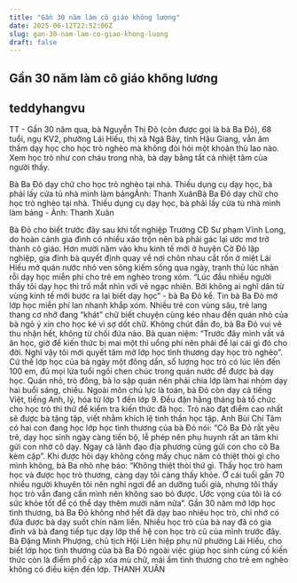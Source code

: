 ```yaml
---
title: "Gần 30 năm làm cô giáo không lương"
date: 2025-06-12T22:52:06Z
slug: gan-30-nam-lam-co-giao-khong-luong
draft: false
---
```


## Gần 30 năm làm cô giáo không lương

## teddyhangvu

TT - Gần 30 năm qua, bà Nguyễn Thị Đỏ (còn được gọi là bà Ba Đỏ), 68 tuổi, ngụ KV2, phường Lái Hiếu, thị xã Ngã Bảy, tỉnh Hậu Giang, vẫn âm thầm dạy học cho học trò nghèo mà không đòi hỏi một khoản thù lao nào.
Xem học trò như con cháu trong nhà, bà dạy bằng tất cả nhiệt tâm của người thầy.
 

Bà Ba Đỏ dạy chữ cho học trò nghèo tại nhà. Thiếu dụng cụ dạy học, bà phải lấy cửa tủ nhà mình làm bảngẢnh: Thanh XuânBà Ba Đỏ dạy chữ cho học trò nghèo tại nhà. Thiếu dụng cụ dạy học, bà phải lấy cửa tủ nhà mình làm bảng - Ảnh: Thanh Xuân
 
Bà Đỏ cho biết trước đây sau khi tốt nghiệp Trường CĐ Sư phạm Vĩnh Long, do hoàn cảnh gia đình có nhiều xáo trộn nên bà phải gác lại ước mơ trở thành cô giáo. Hơn mười năm vào khu kinh tế mới ở huyện Cờ Đỏ lập nghiệp, gia đình bà quyết định quay về nơi chôn nhau cắt rốn ở miệt Lái Hiếu mở quán nước nhỏ ven sông kiếm sống qua ngày, tranh thủ lúc nhàn rỗi dạy học miễn phí cho trẻ em nghèo trong xóm. “Lúc đầu nhiều người thấy tôi dạy học thì trố mắt nhìn với vẻ ngạc nhiên. Bởi không ai nghĩ dân từ vùng kinh tế mới bước ra lại biết dạy học” - bà Ba Đỏ kể.
Tin bà Ba Đỏ mở lớp học miễn phí lan nhanh khắp xóm. Nhiều trẻ con vùng sâu, trẻ lang thang cơ nhỡ đang “khát” chữ biết chuyện cũng kéo nhau đến quán nhỏ của bà ngỏ ý xin cho học ké vì sợ dốt chữ. Không chút đắn đo, bà Ba Đỏ vui vẻ thu nhận hết, không từ chối đứa nào. Bà quan niệm: “Trước đây mình vất vả ăn học, giờ để kiến thức bị mai một thì uổng phí nên phải để lại cái gì đó cho đời.
Nghĩ vậy tôi mới quyết tâm mở lớp học tình thương dạy học trò nghèo”. Cứ thế lớp học của bà ngày một đông dần, số lượng học trò có lúc lên đến 100 em, đủ mọi lứa tuổi ngồi chen chúc trong quán nước để được bà dạy học. Quán nhỏ, trò đông, bà lo sập quán nên phải chia lớp làm hai nhóm dạy hai buổi sáng, chiều. Ngoài môn chủ lực là toán, bà Đỏ còn dạy cả tiếng Việt, tiếng Anh, lý, hóa từ lớp 1 đến lớp 9. Đều đặn hằng tháng bà tổ chức cho học trò thi thử để kiểm tra kiến thức đã học. Trò nào đạt điểm cao nhất sẽ được bà tặng tập, viết nhằm khích lệ tinh thần học tập.
Anh Bùi Chí Tâm có hai con đang học lớp học tình thương của bà Đỏ nói: “Cô Ba Đỏ rất yêu trẻ, dạy học sinh ngày càng tiến bộ, lễ phép nên phụ huynh rất an tâm khi gửi con nhờ cô dạy. Ngay cả lãnh đạo địa phương cũng gửi con cho cô Ba kèm cặp”. Khi được hỏi dạy không công mấy chục năm có thiệt thòi gì cho mình không, bà Ba nhỏ nhẹ bảo: “Không thiệt thòi thứ gì. Thấy học trò ham học và được học trò thương, càng dạy tôi càng thấy khỏe. Ở cái tuổi gần 70 nhiều người khuyên tôi nên nghỉ ngơi để an dưỡng tuổi già, nhưng tôi thấy học trò vẫn đang cần mình nên không sao bỏ được. Ước vọng của tôi là có sức khỏe tốt để có thể dạy thêm mười năm nữa”.
Gần 30 năm mở lớp học tình thương, bà Ba Đỏ không nhớ hết đã dạy bao nhiêu học trò, chỉ nhớ có đứa được bà dạy suốt chín năm liền. Nhiều học trò của bà nay đã có gia đình và bà đang tiếp tục dạy lớp thế hệ con học trò cũ của mình trước đây. Bà Đặng Minh Phượng, chủ tịch Hội Liên hiệp phụ nữ phường Lái Hiếu, cho biết lớp học tình thương của bà Ba Đỏ ngoài việc giúp học sinh củng cố kiến thức còn là điểm phổ cập xóa mù chữ, mái ấm tình thương cho trẻ em nghèo không có điều kiện đến lớp.
THANH XUÂN